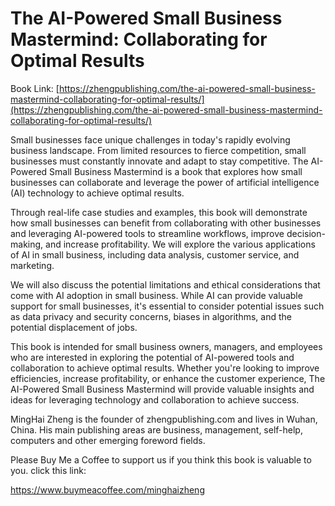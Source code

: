 # The AI-Powered Small Business Mastermind: Collaborating for Optimal Results

Book Link: [https://zhengpublishing.com/the-ai-powered-small-business-mastermind-collaborating-for-optimal-results/](https://zhengpublishing.com/the-ai-powered-small-business-mastermind-collaborating-for-optimal-results/)

Small businesses face unique challenges in today's rapidly evolving business landscape. From limited resources to fierce competition, small businesses must constantly innovate and adapt to stay competitive. The AI-Powered Small Business Mastermind is a book that explores how small businesses can collaborate and leverage the power of artificial intelligence (AI) technology to achieve optimal results.

Through real-life case studies and examples, this book will demonstrate how small businesses can benefit from collaborating with other businesses and leveraging AI-powered tools to streamline workflows, improve decision-making, and increase profitability. We will explore the various applications of AI in small business, including data analysis, customer service, and marketing.

We will also discuss the potential limitations and ethical considerations that come with AI adoption in small business. While AI can provide valuable support for small businesses, it's essential to consider potential issues such as data privacy and security concerns, biases in algorithms, and the potential displacement of jobs.

This book is intended for small business owners, managers, and employees who are interested in exploring the potential of AI-powered tools and collaboration to achieve optimal results. Whether you're looking to improve efficiencies, increase profitability, or enhance the customer experience, The AI-Powered Small Business Mastermind will provide valuable insights and ideas for leveraging technology and collaboration to achieve success.

MingHai Zheng is the founder of zhengpublishing.com and lives in Wuhan, China. His main publishing areas are business, management, self-help, computers and other emerging foreword fields.

Please Buy Me a Coffee to support us if you think this book is valuable to you. click this link:

https://www.buymeacoffee.com/minghaizheng
